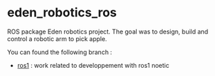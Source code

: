 # eden_robotics_ros
ROS package Eden robotics project. The goal was to design, build and control a robotic arm to pick apple.

You can found the following branch :

- [ros1](https://github.com/AlessandriniAntoine/eden_robotics_ros/tree/ros1) : work related to developpement with ros1 noetic
